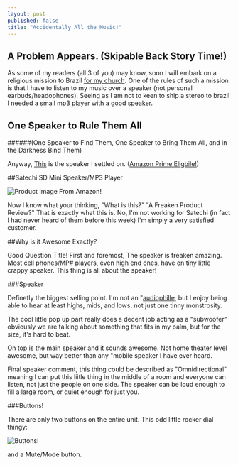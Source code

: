 ```yaml
---
layout: post
published: false
title: "Accidentally All the Music!"
---
```


## A Problem Appears. (Skipable Back Story Time!)

As some of my readers (all 3 of you) may know, soon I will embark on a religious mission to Brazil [for my church](http://lds.org). One of the rules of such a mission is that I have to listen to my music over a speaker (not personal earbuds/headophones). Seeing as I am not to keen to ship a stereo to brazil I needed a small mp3 player with a good speaker. 

## One Speaker to Rule Them All
######(One Speaker to Find Them, One Speaker to Bring Them All, and in the Darkness Bind Them)

Anyway, [This](http://www.satechi.net/index.php/satechi-sd-mini-portable-pocket-speaker-mp3-player-sd-card-reader-for-iphone-5s-5c-5-4-ipod-touch-4g-sandisk-sansa-clip-plus-blackberry-htc-evo-droid-samsung-wave-samsung-galaxy-s2-s3-s4 "Long URL is Long") is the speaker I settled on. ([Amazon Prime Eligbile!](http://www.amazon.com/Satechi-Portable-Speaker-SanDisk-BlackBerry/dp/B0043WDNRI "Loves Me Some Amazon"))

##Satechi SD Mini Speaker/MP3 Player

![Product Image From Amazon!](http://ecx.images-amazon.com/images/I/41ejTQJZ0uL.jpg)

Now I know what your thinking, "What is this?" "A Freaken Product Review?" That is exactly what this is. No, I'm not working for Satechi (in fact I had never heard of them before this week) I'm simply a very satisfied customer.

##Why is it Awesome Exactly?

Good Question Title! First and foremost, The speaker is freaken amazing. Most cell phones/MP# players, even high end ones, have on tiny little crappy speaker. This thing is all about the speaker!

###Speaker

Definetly the biggest selling point. I'm not an "[audiophille](reddit.com/r/audiophile "What? I dabble."), but I enjoy being able to hear at least highs, mids, and lows, not just one tinny monstrosity. 

The cool little pop up part really does a decent job acting as a "subwoofer" obviously we are talking about something that fits in my palm, but for the size, it's hard to beat.

On top is the main speaker and it sounds awesome. Not home theater level awesome, but way better than any "mobile speaker I have ever heard.

Final speaker comment, this thing could be described as "Omnidirectional" meaning I can put this liitle thing in the middle of a room and everyone can listen, not just the people on one side. The speaker can be loud enough to fill a large room, or quiet enough for just you.

###Buttons!

There are only two buttons on the entire unit. This odd little rocker dial thingy:

![Buttons!](http://ecx.images-amazon.com/images/I/41UH%2BJwr9CL.jpg)

and a Mute/Mode button.

